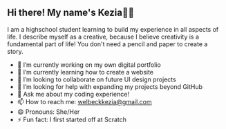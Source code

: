## Hi there! My name's Kezia👋😊

I am a highschool student learning to build my experience in all aspects of life. I describe myself as a creative, because I believe creativity is a fundamental part of life! You don't need a pencil and paper to create a story.




- 🔭 I’m currently working on my own digital portfolio
- 🌱 I’m currently learning how to create a website
- 👯 I’m looking to collaborate on future UI design projects
- 🤔 I’m looking for help with expanding my projects beyond GitHub
- 💬 Ask me about my coding experience!
- 📫 How to reach me: welbeckkezia@gmail.com
- 😄 Pronouns: She/Her
- ⚡ Fun fact: I first started off at Scratch
  

